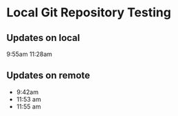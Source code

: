 # Local Git Repository Testing

## Updates on local
9:55am
11:28am
## Updates on remote
- 9:42am
- 11:53 am
- 11:55 am
